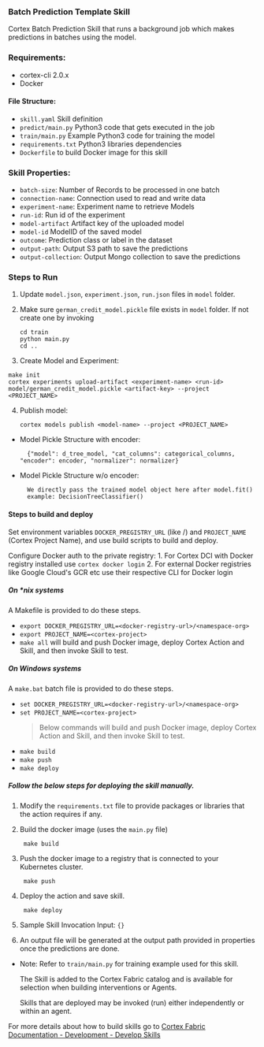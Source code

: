 ### Batch Prediction Template Skill

Cortex Batch Prediction Skill that runs a background job which makes predictions in batches using the model.

### Requirements:
- cortex-cli 2.0.x
- Docker

#### File Structure:
* `skill.yaml` Skill definition
* `predict/main.py` Python3 code that gets executed in the job
* `train/main.py` Example Python3 code for training the model
* `requirements.txt` Python3 libraries dependencies
* `Dockerfile` to build Docker image for this skill

### Skill Properties:
* `batch-size`: Number of Records to be processed in one batch
* `connection-name`: Connection used to read and write data
* `experiment-name`: Experiment name to retrieve Models
* `run-id`: Run id of the experiment
* `model-artifact` Artifact key of the uploaded model
* `model-id` ModelID of the saved model
* `outcome`: Prediction class or label in the dataset
* `output-path`: Output S3 path to save the predictions
* `output-collection`: Output Mongo collection to save the predictions

### Steps to Run
1. Update `model.json`, `experiment.json`, `run.json` files in `model` folder. 
2. Make sure `german_credit_model.pickle` file exists in `model` folder. 
If not create one by invoking 

       cd train
       python main.py
       cd ..
       
3. Create Model and Experiment:
```shell
make init
cortex experiments upload-artifact <experiment-name> <run-id> model/german_credit_model.pickle <artifact-key> --project <PROJECT_NAME>
```

4. Publish model:

       cortex models publish <model-name> --project <PROJECT_NAME>

* Model Pickle Structure with encoder:
    
        {"model": d_tree_model, "cat_columns": categorical_columns, "encoder": encoder, "normalizer": normalizer}

* Model Pickle Structure w/o encoder: 
                    
        We directly pass the trained model object here after model.fit()
        example: DecisionTreeClassifier()

#### Steps to build and deploy

Set environment variables `DOCKER_PREGISTRY_URL` (like <docker-registry-url>/<namespace-org>) and `PROJECT_NAME` (Cortex Project Name), and use build scripts to build and deploy.

Configure Docker auth to the private registry:
    1. For Cortex DCI with Docker registry installed use `cortex docker login`
    2. For external Docker registries like Google Cloud's GCR etc use their respective CLI for Docker login

##### On *nix systems
A Makefile is provided to do these steps.
* `export DOCKER_PREGISTRY_URL=<docker-registry-url>/<namespace-org>`
* `export PROJECT_NAME=<cortex-project>`
* `make all` will build and push Docker image, deploy Cortex Action and Skill, and then invoke Skill to test.

##### On Windows systems
A `make.bat` batch file is provided to do these steps.
* `set DOCKER_PREGISTRY_URL=<docker-registry-url>/<namespace-org>`
* `set PROJECT_NAME=<cortex-project>`
  > Below commands will build and push Docker image, deploy Cortex Action and Skill, and then invoke Skill to test.
* `make build`
* `make push`
* `make deploy`

##### Follow the below steps for deploying the skill manually.

1. Modify the `requirements.txt` file to provide packages or libraries that the action requires if any.
2. Build the docker image (uses the `main.py` file)
  
        make build
 
3. Push the docker image to a registry that is connected to your Kubernetes cluster.
  
        make push
  
4. Deploy the action and save skill.
  
        make deploy
  
5. Sample Skill Invocation Input: `{}`

6. An output file will be generated at the output path provided in properties once the predictions are done.

* Note: Refer to `train/main.py`  for training example used for this skill.
   
   The Skill is added to the Cortex Fabric catalog and is available for selection when building interventions or Agents.

   Skills that are deployed may be invoked (run) either independently or within an agent.

For more details about how to build skills go to [Cortex Fabric Documentation - Development - Develop Skills](https://cognitivescale.github.io/cortex-fabric/docs/development/define-skills)
